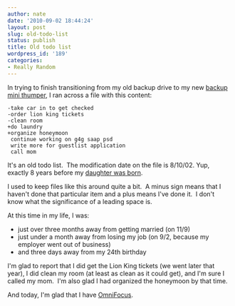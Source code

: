 ```yaml
---
author: nate
date: '2010-09-02 18:44:24'
layout: post
slug: old-todo-list
status: publish
title: Old todo list
wordpress_id: '189'
categories:
- Really Random
---
```


In trying to finish transitioning from my old backup drive to my new <a href="/2010/03/14/my-mini-thumper-is-online/">backup mini thumper</a>, I ran across a file with this content:

``` plain
-take car in to get checked
-order lion king tickets
-clean room
+do laundry
+organize honeymoon
 continue working on g4g saap psd
 write more for guestlist application
 call mom

```

It's an old todo list.  The modification date on the file is 8/10/02. Yup, exactly 8 years before my <a href="http://baby.joneses.us/">daughter was born</a>.

I used to keep files like this around quite a bit.  A minus sign means that I haven't done that particular item and a plus means I've done it.  I don't know what the significance of a leading space is.

At this time in my life, I was:
<ul>
	<li>just over three months away from getting married (on 11/9)</li>
	<li>just under a month away from losing my job (on 9/2, because my employer went out of business)</li>
	<li>and three days away from my 24th birthday</li>
</ul>
I'm glad to report that I did get the Lion King tickets (we went later that year), I did clean my room (at least as clean as it could get), and I'm sure I called my mom.  I'm also glad I had organized the honeymoon by that time.

And today, I'm glad that I have <a href="http://www.omnigroup.com/products/omnifocus/">OmniFocus</a>.